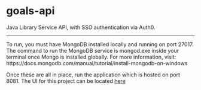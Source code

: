 # goals-api
Java Library Service API, with SSO authentication via Auth0.
<hr/>
To run, you must have MongoDB installed locally and running on port 27017. The command to run the MongoDB service is mongod.exe inside your terminal once Mongo is installed globally. For more information, visit:
https://docs.mongodb.com/manual/tutorial/install-mongodb-on-windows

Once these are all in place, run the application which is hosted on port 8081. The UI for this project can be located [here](https://github.com/Djcoyer/goals-ui)